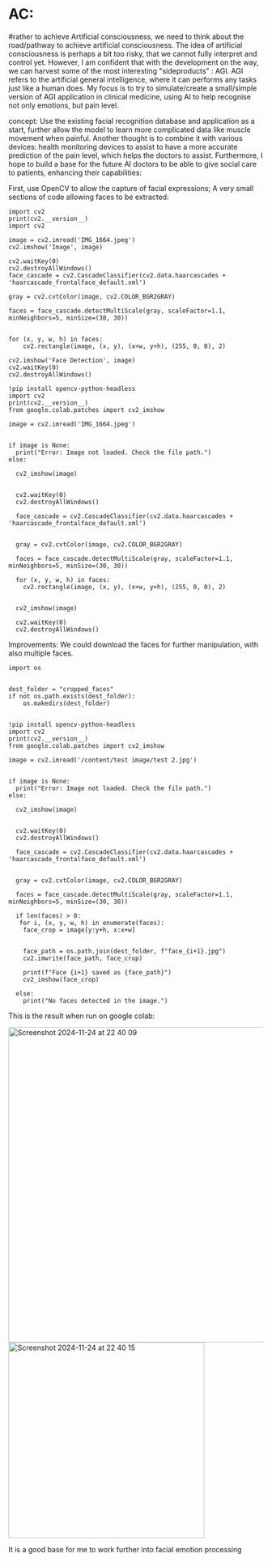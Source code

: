# AC: 


 
#rather to achieve Artificial consciousness, we need to think about the road/pathway to achieve artificial consciousness. The idea of artificial consciousness is perhaps a bit too risky, that we cannot fully interpret and control yet. However, I am confident that with the development on the way, we can harvest some of the most interesting "sideproducts" : AGI. AGI refers to the artificial general intelligence, where it can performs any tasks just like a human does. My focus is to try to simulate/create a small/simple version of AGI application in clinical medicine, using AI to help recognise not only emotions, but pain level.

concept: Use the existing facial recognition database and application as a start, further allow the model to learn more complicated data like muscle movement when painful. Another thought is to combine it with various devices: health monitoring devices to assist to have a more accurate prediction of the pain level, which helps the doctors to assist. Furthermore, I hope to build a base for the future AI doctors to be able to give social care to patients, enhancing their capabilities:

First, use OpenCV to allow the capture of facial expressions;
A very small sections of code allowing faces to be extracted:
```
import cv2
print(cv2.__version__)
import cv2

image = cv2.imread('IMG_1664.jpeg')
cv2.imshow('Image', image)

cv2.waitKey(0)
cv2.destroyAllWindows()
face_cascade = cv2.CascadeClassifier(cv2.data.haarcascades + 'haarcascade_frontalface_default.xml')

gray = cv2.cvtColor(image, cv2.COLOR_BGR2GRAY)

faces = face_cascade.detectMultiScale(gray, scaleFactor=1.1, minNeighbors=5, minSize=(30, 30))


for (x, y, w, h) in faces:
    cv2.rectangle(image, (x, y), (x+w, y+h), (255, 0, 0), 2)

cv2.imshow('Face Detection', image)
cv2.waitKey(0)
cv2.destroyAllWindows()

!pip install opencv-python-headless
import cv2
print(cv2.__version__)
from google.colab.patches import cv2_imshow

image = cv2.imread('IMG_1664.jpeg')


if image is None:
  print("Error: Image not loaded. Check the file path.")
else:

  cv2_imshow(image)


  cv2.waitKey(0)
  cv2.destroyAllWindows()

  face_cascade = cv2.CascadeClassifier(cv2.data.haarcascades + 'haarcascade_frontalface_default.xml')


  gray = cv2.cvtColor(image, cv2.COLOR_BGR2GRAY)

  faces = face_cascade.detectMultiScale(gray, scaleFactor=1.1, minNeighbors=5, minSize=(30, 30))

  for (x, y, w, h) in faces:
    cv2.rectangle(image, (x, y), (x+w, y+h), (255, 0, 0), 2)


  cv2_imshow(image)

  cv2.waitKey(0)
  cv2.destroyAllWindows()
```
Improvements: We could download the faces for further manipulation, with also multiple faces.

```
import os


dest_folder = "cropped_faces"
if not os.path.exists(dest_folder):
    os.makedirs(dest_folder)


!pip install opencv-python-headless
import cv2
print(cv2.__version__)
from google.colab.patches import cv2_imshow

image = cv2.imread('/content/test image/test 2.jpg')


if image is None:
  print("Error: Image not loaded. Check the file path.")
else:

  cv2_imshow(image)


  cv2.waitKey(0)
  cv2.destroyAllWindows()

  face_cascade = cv2.CascadeClassifier(cv2.data.haarcascades + 'haarcascade_frontalface_default.xml')


  gray = cv2.cvtColor(image, cv2.COLOR_BGR2GRAY)

  faces = face_cascade.detectMultiScale(gray, scaleFactor=1.1, minNeighbors=5, minSize=(30, 30))

  if len(faces) > 0:
   for i, (x, y, w, h) in enumerate(faces):
    face_crop = image[y:y+h, x:x+w]

 
    face_path = os.path.join(dest_folder, f"face_{i+1}.jpg")
    cv2.imwrite(face_path, face_crop)

    print(f"Face {i+1} saved as {face_path}")
    cv2_imshow(face_crop)

  else:
    print("No faces detected in the image.")
```
This is the result when run on google colab:

<img width="623" alt="Screenshot 2024-11-24 at 22 40 09" src="https://github.com/user-attachments/assets/238ae607-17d6-4d9c-97ec-31810ba6d6f7">
<img width="387" alt="Screenshot 2024-11-24 at 22 40 15" src="https://github.com/user-attachments/assets/0cf79ff0-6ed8-4b14-a2cc-a3ad770743a8">

It is a good base for me to work further into facial emotion processing
